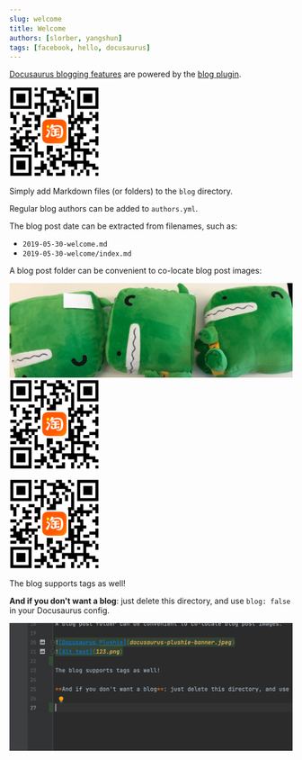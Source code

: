 ```yaml
---
slug: welcome
title: Welcome
authors: [slorber, yangshun]
tags: [facebook, hello, docusaurus]
---
```

[Docusaurus blogging features](https://docusaurus.io/docs/blog) are powered by the [blog plugin](https://docusaurus.io/docs/api/plugins/@docusaurus/plugin-content-blog).

![Alt text](123.png)

Simply add Markdown files (or folders) to the `blog` directory.

Regular blog authors can be added to `authors.yml`.

The blog post date can be extracted from filenames, such as:

- `2019-05-30-welcome.md`
- `2019-05-30-welcome/index.md`

A blog post folder can be convenient to co-locate blog post images:

![Docusaurus Plushie](docusaurus-plushie-banner.jpeg)
![Alt text](123.png)

![Alt text](123.png)

The blog supports tags as well!

**And if you don't want a blog**: just delete this directory, and use `blog: false` in your Docusaurus config.

![1677001080205](./index-1677001080205.png)
